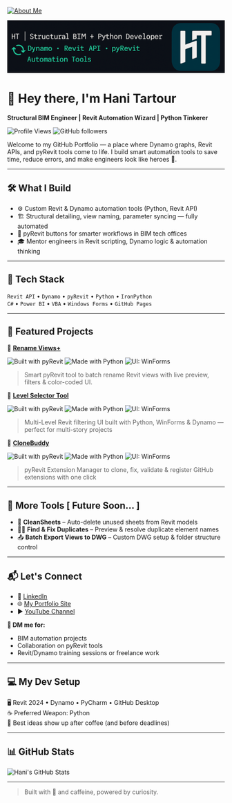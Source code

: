 [![About Me](https://img.shields.io/badge/About-Hani%20Tartour-orange?style=for-the-badge&logo=readthedocs)](https://hanitartour.github.io/about.html)

<p align="center">
  <img src="https://raw.githubusercontent.com/HaniTartour/HaniTartour.github.io/main/assets/banner.png" alt="Hani Tartour Banner" />
</p>

# 👋 Hey there, I'm Hani Tartour  
**Structural BIM Engineer | Revit Automation Wizard | Python Tinkerer**

![Profile Views](https://komarev.com/ghpvc/?username=HaniTartour&color=blue)
![GitHub followers](https://img.shields.io/github/followers/HaniTartour?style=social)

Welcome to my GitHub Portfolio — a place where Dynamo graphs, Revit APIs, and pyRevit tools come to life. I build smart automation tools to save time, reduce errors, and make engineers look like heroes 💪.

---

## 🛠 What I Build
- ⚙️ Custom Revit & Dynamo automation tools (Python, Revit API)
- 🏗 Structural detailing, view naming, parameter syncing — fully automated
- 🧩 pyRevit buttons for smarter workflows in BIM tech offices
- 🎓 Mentor engineers in Revit scripting, Dynamo logic & automation thinking

---

## 🚀 Tech Stack
`Revit API` • `Dynamo` • `pyRevit` • `Python` • `IronPython`  
`C#` • `Power BI` • `VBA` • `Windows Forms` • `GitHub Pages`

---

## 🌟 Featured Projects

🔄 [**Rename Views+**]([https://github.com/HaniTartour/RenameViewsPlus](https://hanitartour.github.io/projects/rename-views.html)) 

![Built with pyRevit](https://img.shields.io/badge/Built%20with-pyRevit-blue?style=for-the-badge&logo=autodesk)
![Made with Python](https://img.shields.io/badge/Made%20with-Python-ffdd54?style=for-the-badge&logo=python&logoColor=blue)
![UI: WinForms](https://img.shields.io/badge/UI-WinForms-green?style=for-the-badge)
> Smart pyRevit tool to batch rename Revit views with live preview, filters & color-coded UI.



📌 [**Level Selector Tool**](https://github.com/HaniTartour/LevelSelectorTool) 

![Built with pyRevit](https://img.shields.io/badge/Built%20with-pyRevit-blue?style=for-the-badge&logo=autodesk)
![Made with Python](https://img.shields.io/badge/Made%20with-Python-ffdd54?style=for-the-badge&logo=python&logoColor=blue)
![UI: WinForms](https://img.shields.io/badge/UI-WinForms-green?style=for-the-badge)
> Multi-Level Revit filtering UI built with Python, WinForms & Dynamo — perfect for multi-story projects

🧠 [**CloneBuddy**](https://github.com/HaniTartour/CloneBuddy)  

![Built with pyRevit](https://img.shields.io/badge/Built%20with-pyRevit-blue?style=for-the-badge&logo=autodesk)
![Made with Python](https://img.shields.io/badge/Made%20with-Python-ffdd54?style=for-the-badge&logo=python&logoColor=blue)
![UI: WinForms](https://img.shields.io/badge/UI-WinForms-green?style=for-the-badge)
> pyRevit Extension Manager to clone, fix, validate & register GitHub extensions with one click

---

## 🧰 More Tools [ Future Soon... ]
- 🧹 **CleanSheets** – Auto-delete unused sheets from Revit models  
- 🕵️‍♂️ **Find & Fix Duplicates** – Preview & resolve duplicate element names  
- 📤 **Batch Export Views to DWG** – Custom DWG setup & folder structure control
  
---


## 📬 Let's Connect

- 🔗 [LinkedIn](https://www.linkedin.com/in/hanimtartour)
- 🌐 [My Portfolio Site](https://hanitartour.github.io)
- ▶️ [YouTube Channel](https://www.youtube.com/@HaniMTARTOUR)

**💬 DM me for:**
- BIM automation projects  
- Collaboration on pyRevit tools  
- Revit/Dynamo training sessions or freelance work

---

## 💻 My Dev Setup
🖥 Revit 2024 • Dynamo • PyCharm • GitHub Desktop  
☕ Preferred Weapon: Python  
🧠 Best ideas show up after coffee (and before deadlines)

---

## 📊 GitHub Stats
![Hani's GitHub Stats](https://github-readme-stats.vercel.app/api?username=HaniTartour&show_icons=true&theme=radical)

---

> Built with 💙 and caffeine, powered by curiosity.

